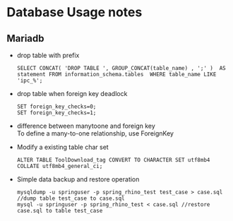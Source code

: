 # Database Usage notes
## Mariadb
- drop table with prefix  
    ```
    SELECT CONCAT( 'DROP TABLE ', GROUP_CONCAT(table_name) , ';' )  AS statement FROM information_schema.tables  WHERE table_name LIKE 'ipc_%';
    ```

- drop table when foreign key deadlock  
    ```
    SET foreign_key_checks=0; 
    SET foreign_key_checks=1;
    ```

- difference between manytoone and foreign key  
    To define a many-to-one relationship, use ForeignKey
    
- Modify a existing table char set
    ```
    ALTER TABLE ToolDownload_tag CONVERT TO CHARACTER SET utf8mb4 COLLATE utf8mb4_general_ci;
    ```
    
 - Simple data backup and restore operation
    ```
    mysqldump -u springuser -p spring_rhino_test test_case > case.sql //dump table test_case to case.sql 
    mysql -u springuser -p spring_rhino_test < case.sql //restore case.sql to table test_case
    ```
